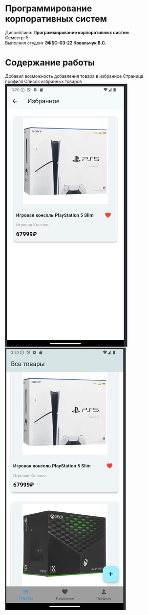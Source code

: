 
# Программирование корпоративных систем
Дисциплина: **Программирование корпоративных систем** <br>
Семестр: 5 <br>
Выполнил студент **ЭФБО-03-22 Ковальчук В.С.** <br>

# Содержание работы
Добавил возможность добавления товара в избранное
Страница профиля
Список избранных товаров
![studio64_vDSiNDjaSp.png](studio64_vDSiNDjaSp.png)
![studio64_ZgTOkU09ly.png](studio64_ZgTOkU09ly.png)

